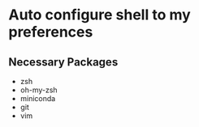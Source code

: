 # Auto configure shell to my preferences
## Necessary Packages
* zsh
* oh-my-zsh
* miniconda
* git
* vim
